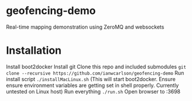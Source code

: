 # geofencing-demo
Real-time mapping demonstration using ZeroMQ and websockets

# Installation

Install boot2docker
Install git
Clone this repo and included submodules `git clone --recursive https://github.com/ianwcarlson/geofencing-demo`
Run install script `./installMacLinux.sh` (This will start boot2docker.  Ensure ensure environment variables are getting set in shell properly.  Currently untested on Linux host)
Run everything `./run.sh`
Open browser to <boot2docker IP>:3698